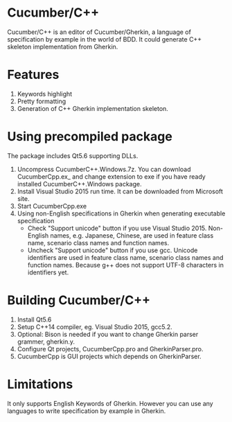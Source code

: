# Cucumber/C++
Cucumber/C++ is an editor of Cucumber/Gherkin, a language of specification by example in the world of BDD.
It could generate C++ skeleton implementation from Gherkin.

# Features
1. Keywords highlight
2. Pretty formatting
3. Generation of C++ Gherkin implementation skeleton.

# Using precompiled package
The package includes Qt5.6 supporting DLLs.
1. Uncompress CucumberC++.Windows.7z. You can download CucumberCpp.ex_ and change extension to exe if you have ready installed CucumberC++.Windows package.
2. Install Visual Studio 2015 run time. It can be downloaded from Microsoft site.
3. Start CucumberCpp.exe
4. Using non-English specifications in Gherkin when generating executable specification
    - Check "Support unicode" button if you use Visual Studio 2015. Non-English names, e.g. Japanese, Chinese, are used in feature class name, scenario class names and function names.
    - Uncheck "Support unicode" button if you use gcc. Unicode identifiers are used in feature class name, scenario class names and function names. Because g++ does not support UTF-8 characters in identifiers yet.

# Building Cucumber/C++
1. Install Qt5.6
2. Setup C++14 compiler, eg. Visual Studio 2015, gcc5.2.
3. Optional: Bison is needed if you want to change Gherkin parser grammer, gherkin.y.
3. Configure Qt projects, CucumberCpp.pro and GherkinParser.pro.
4. CucumberCpp is GUI projects which depends on GherkinParser.
 
# Limitations
It only supports English Keywords of Gherkin. However you can use any languages to write specification by example in Gherkin.



